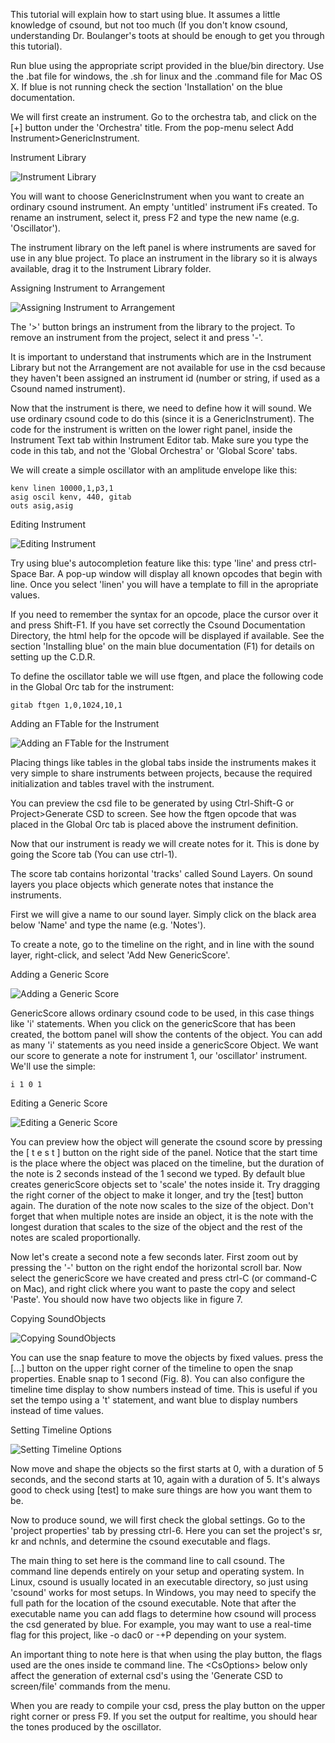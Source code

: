 This tutorial will explain how to start using blue. It assumes a little
knowledge of csound, but not too much (If you don't know csound,
understanding Dr. Boulanger's toots at
[](http://www.csounds.com/toots/index.html) should be enough to get you
through this tutorial).

Run blue using the appropriate script provided in the blue/bin
directory. Use the .bat file for windows, the .sh for linux and the
.command file for Mac OS X. If blue is not running check the section
'Installation' on the blue documentation.

We will first create an instrument. Go to the orchestra tab, and click
on the \[+\] button under the 'Orchestra' title. From the pop-menu
select Add Instrument\>GenericInstrument.

Instrument Library

![ Instrument Library ](images/tutorial_first_project/tutA_1.jpg)

You will want to choose GenericInstrument when you want to create an
ordinary csound instrument. An empty 'untitled' instrument iFs
created. To rename an instrument, select it, press F2 and type the new
name (e.g. 'Oscillator').

The instrument library on the left panel is where instruments are saved
for use in any blue project. To place an instrument in the library so it
is always available, drag it to the Instrument Library folder.

Assigning Instrument to Arrangement

![ Assigning Instrument to Arrangement
](images/tutorial_first_project/tutA_2.jpg)

The '\>' button brings an instrument from the library to the project.
To remove an instrument from the project, select it and press '-'.

It is important to understand that instruments which are in the
Instrument Library but not the Arrangement are not available for use in
the csd because they haven't been assigned an instrument id (number or
string, if used as a Csound named instrument).

Now that the instrument is there, we need to define how it will sound.
We use ordinary csound code to do this (since it is a
GenericInstrument). The code for the instrument is written on the lower
right panel, inside the Instrument Text tab within Instrument Editor
tab. Make sure you type the code in this tab, and not the 'Global
Orchestra' or 'Global Score' tabs.

We will create a simple oscillator with an amplitude envelope like this:

    kenv linen 10000,1,p3,1
    asig oscil kenv, 440, gitab
    outs asig,asig

Editing Instrument

![ Editing Instrument ](images/tutorial_first_project/tutA_3.jpg)

Try using blue's autocompletion feature like this: type 'line' and
press ctrl-Space Bar. A pop-up window will display all known opcodes
that begin with line. Once you select 'linen' you will have a template
to fill in the apropriate values.

If you need to remember the syntax for an opcode, place the cursor over
it and press Shift-F1. If you have set correctly the Csound
Documentation Directory, the html help for the opcode will be displayed
if available. See the section 'Installing blue' on the main blue
documentation (F1) for details on setting up the C.D.R.

To define the oscillator table we will use ftgen, and place the
following code in the Global Orc tab for the instrument:

    gitab ftgen 1,0,1024,10,1

Adding an FTable for the Instrument

![ Adding an FTable for the Instrument
](images/tutorial_first_project/tutA_4.jpg)

Placing things like tables in the global tabs inside the instruments
makes it very simple to share instruments between projects, because the
required initialization and tables travel with the instrument.

You can preview the csd file to be generated by using Ctrl-Shift-G or
Project\>Generate CSD to screen. See how the ftgen opcode that was
placed in the Global Orc tab is placed above the instrument definition.

Now that our instrument is ready we will create notes for it. This is
done by going the Score tab (You can use ctrl-1).

The score tab contains horizontal 'tracks' called Sound Layers. On
sound layers you place objects which generate notes that instance the
instruments.

First we will give a name to our sound layer. Simply click on the black
area below 'Name' and type the name (e.g. 'Notes').

To create a note, go to the timeline on the right, and in line with the
sound layer, right-click, and select 'Add New GenericScore'.

Adding a Generic Score

![ Adding a Generic Score ](images/tutorial_first_project/tutA_5.jpg)

GenericScore allows ordinary csound code to be used, in this case things
like 'i' statements. When you click on the genericScore that has been
created, the bottom panel will show the contents of the object. You can
add as many 'i' statements as you need inside a genericScore Object.
We want our score to generate a note for instrument 1, our
'oscillator' instrument. We'll use the simple:

    i 1 0 1

Editing a Generic Score

![ Editing a Generic Score ](images/tutorial_first_project/tutA_6.jpg)

You can preview how the object will generate the csound score by
pressing the \[ t e s t \] button on the right side of the panel. Notice
that the start time is the place where the object was placed on the
timeline, but the duration of the note is 2 seconds instead of the 1
second we typed. By default blue creates genericScore objects set to
'scale' the notes inside it. Try dragging the right corner of the
object to make it longer, and try the \[test\] button again. The
duration of the note now scales to the size of the object. Don't forget
that when multiple notes are inside an object, it is the note with the
longest duration that scales to the size of the object and the rest of
the notes are scaled proportionally.

Now let's create a second note a few seconds later. First zoom out by
pressing the '-' button on the right endof the horizontal scroll bar.
Now select the genericScore we have created and press ctrl-C (or
command-C on Mac), and right click where you want to paste the copy and
select 'Paste'. You should now have two objects like in figure 7.

Copying SoundObjects

![ Copying SoundObjects ](images/tutorial_first_project/tutA_7.jpg)

You can use the snap feature to move the objects by fixed values. press
the \[\...\] button on the upper right corner of the timeline to open
the snap properties. Enable snap to 1 second (Fig. 8). You can also
configure the timeline time display to show numbers instead of time.
This is useful if you set the tempo using a 't' statement, and want
blue to display numbers instead of time values.

Setting Timeline Options

![ Setting Timeline Options ](images/tutorial_first_project/tutA_8.jpg)

Now move and shape the objects so the first starts at 0, with a duration
of 5 seconds, and the second starts at 10, again with a duration of 5.
It's always good to check using \[test\] to make sure things are how
you want them to be.

Now to produce sound, we will first check the global settings. Go to the
'project properties' tab by pressing ctrl-6. Here you can set the
project's sr, kr and nchnls, and determine the csound executable and
flags.

The main thing to set here is the command line to call csound. The
command line depends entirely on your setup and operating system. In
Linux, csound is usually located in an executable directory, so just
using 'csound' works for most setups. In Windows, you may need to
specify the full path for the location of the csound executable. Note
that after the executable name you can add flags to determine how csound
will process the csd generated by blue. For example, you may want to use
a real-time flag for this project, like -o dac0 or -+P depending on your
system.

An important thing to note here is that when using the play button, the
flags used are the ones inside te command line. The \<CsOptions\> below
only affect the generation of external csd's using the 'Generate CSD
to screen/file' commands from the menu.

When you are ready to compile your csd, press the play button on the
upper right corner or press F9. If you set the output for realtime, you
should hear the tones produced by the oscillator.

